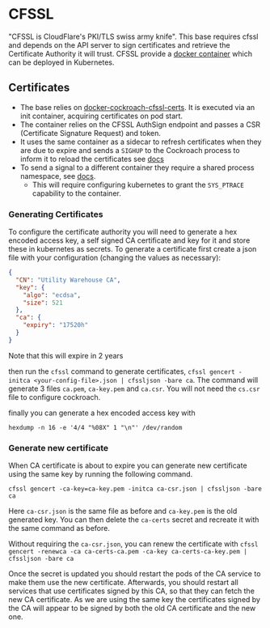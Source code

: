 # CFSSL

"CFSSL is CloudFlare's PKI/TLS swiss army knife". This base requires cfssl and depends on the API server
to sign certificates and retrieve the Certificate Authority it will trust. CFSSL provide a
[docker container](https://hub.docker.com/r/cfssl/cfssl/) which can be deployed in Kubernetes.

## Certificates

- The base relies on [docker-cockroach-cfssl-certs](https://github.com/utilitywarehouse/docker-cockroach-cfssl-certs).
It is executed via an init container, acquiring certificates on pod start.
- The container relies on the CFSSL AuthSign endpoint and passes a CSR (Certificate Signature Request) and token.
- It uses the same container as a sidecar to refresh certificates when they are due to expire and sends a `SIGHUP` to the
  Cockroach process to inform it to reload the certificates see [docs](https://www.cockroachlabs.com/docs/stable/rotate-certificates.html)
- To send a signal to a different container they require a shared process namespace,
  see [docs](https://kubernetes.io/docs/tasks/configure-pod-container/share-process-namespace/).
  - This will require configuring kubernetes to grant the `SYS_PTRACE` capability to the container.

### Generating Certificates

To configure the certificate authority you will need to generate a hex encoded access key, a self signed CA certificate and key for it and store these in kubernetes as secrets. To generate a certificate first create a json file with your configuration (changing the values as necessary):

``` json
{
  "CN": "Utility Warehouse CA",
  "key": {
    "algo": "ecdsa",
    "size": 521
  },
  "ca": {
    "expiry": "17520h"
  }
}
```
Note that this will expire in 2 years

then run the `cfssl` command to generate certificates, `cfssl gencert -initca <your-config-file>.json | cfssljson -bare ca`. The command will generate 3 files `ca.pem`, `ca-key.pem` and `ca.csr`. You will not need the `cs.csr` file to configure cockroach.

finally you can generate a hex encoded access key with
``` shell
hexdump -n 16 -e '4/4 "%08X" 1 "\n"' /dev/random
```

### Generate new certificate
When CA certificate is about to expire you can generate new certificate using
the same key by running the following command.

`cfssl gencert -ca-key=ca-key.pem -initca ca-csr.json | cfssljson -bare ca`

Here `ca-csr.json` is the same file as before and `ca-key.pem` is the old
generated key. You can then delete the `ca-certs` secret and recreate it
with the same command as before.

Without requiring the `ca-csr.json`, you can renew the certificate with
`cfssl gencert -renewca -ca ca-certs-ca.pem -ca-key ca-certs-ca-key.pem | cfssljson -bare ca`

Once the secret is updated you should restart the pods of the CA service
to make them use the new certificate. Afterwards, you should restart all 
services that use certificates signed by this CA, so that they can fetch
the new CA certificate. As we are using the same key the certificates signed
by the CA will appear to be signed by both the old CA certificate and the new one.
